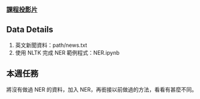 ### [課程投影片](https://ppt.cc/fxQ79x)

## Data Details
1. 英文新聞資料：path/news.txt
2. 使用 NLTK 完成 NER 範例程式：NER.ipynb

## 本週任務
將沒有做過 NER 的資料，加入 NER，再銜接以前做過的方法，看看有甚麼不同。
